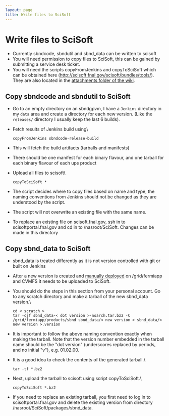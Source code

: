 ```yaml
---
layout: page
title: Write files to SciSoft
---
```




Write files to SciSoft
================================================================

-   Currently sbndcode, sbndutil and sbnd\_data can be written to
    scisoft
-   You will need permission to copy files to SciSoft, this can be
    gained by submitting a service desk ticket.
-   You will need the scripts copyFromJenkins and copyToSciSoft which
    can be obtained here
    (<http://scisoft.fnal.gov/scisoft/bundles/tools/>). They are also located in the [attachments folder of the wiki](https://github.com/SBNSoftware/SBNSoftware.github.io/tree/master/sbndcode_wiki/attachments).



Copy sbndcode and sbndutil to SciSoft
----------------------------------------------------------------------------------------------

-   Go to an empty directory on an sbndgpvm, I have a `Jenkins`
    directory in my `data` area and create a directory for each new
    version. (Like the `releases/` directory I usually keep the last 6
    builds).

-   Fetch results of Jenkins build using\

        copyFromJenkins sbndcode-release-build

-   This will fetch the build artifacts (tarballs and manifests)

-   There should be one manifest for each binary flavour, and one
    tarball for each binary flavour of each ups product

-   Upload all files to scisoft\

        copyToSciSoft *

-   The script decides where to copy files based on name and type, the
    naming conventions from Jenkins should not be changed as they are
    understood by the script.

-   The script will not overwrite an existing file with the same name.

-   To replace an existing file on scisoft.fnal.gov, ssh in to
    scisoftportal.fnal.gov and cd in to /nasroot/SciSoft. Changes can be
    made in this directory



Copy sbnd\_data to SciSoft
-----------------------------------------------------------------------

-   sbnd\_data is treated differently as it is not version controlled
    with git or built on Jenkins

-   After a new version is created and [manually
    deployed](Write_files_to_grid.html) on /grid/fermiapp
    and CVMFS it needs to be uploaded to SciSoft.

-   You should do the steps in this section from your personal account.
    Go to any scratch directory and make a tarball of the new sbnd\_data
    version.\

        cd < scratch >
        tar -cjf sbnd_data-< dot version >-noarch.tar.bz2 -C /grid/fermiapp/products/sbnd sbnd_data/< new version > sbnd_data/< new version >.version

-   It is important to follow the above naming convention exactly when
    making the tarball. Note that the version number embedded in the
    tarball name should be the \"dot version\" (underscores replaced by
    periods, and no initial \"v\"), e.g. 01.02.00.

-   It is a good idea to check the contents of the generated tarball.\

        tar -tf *.bz2

-   Next, upload the tarball to scisoft using script copyToSciSoft.\

        copyToSciSoft *.bz2

-   If you need to replace an existing tarball, you first need to log in
    to scisoftportal.fnal.gov and delete the existing version from
    directory /nasroot/SciSoft/packages/sbnd\_data.
